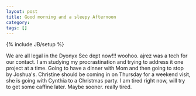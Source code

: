 ```yaml
---
layout: post
title: Good morning and a sleepy Afternoon
category: 
tags: []
---
```

{% include JB/setup %}

We are all legal in the Dyonyx Sec dept now!!! woohoo.  ajrez was a tech
for our contact.  I am studying my procrastination and trying to address it
one project at a time.  Going to have a dinner with Mom and then going to
stop by Joshua\'s.   Christine should be coming in on Thursday for a weekend
visit, she is going with Cynthia to a Christmas party.  I am tired right now,
will try to get some caffine later.  Maybe sooner.  really tired.
